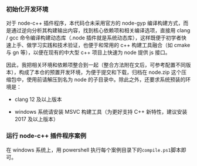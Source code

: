 ### 初始化开发环境

对于 node-c++ 插件程序，本代码仓未采用官方的 node-gyp 编译构建方式，而是通过逆向分析其构建输出内容，找到核心依赖项和相关编译选项，直接用 clang / gcc 命令编译构建动态库（.node 插件就是系统动态库），这样既便于初学者快速上手、做学习实践和技术验证，也便于和常用的 c++ 构建工具融合（如 cmake 与 gn 等），以便在现有的中大型 c++ 项目上快速为 node 提供 js 接口。

因此，我把相关环境和依赖项整合到一起（整合方法附在文后，可参考配置不同版本），构成了本仓的预置开发环境，为便于提交和下载，归档在 node.zip 这个压缩包中，使用前请解压到名为 node 的子目录中。除此之外，还要求系统预装的环境是：

- clang 12 及以上版本

- windows 系统请安装 MSVC 构建工具（为更好支持 C++ 新特性，建议安装 2017 及以上版本）

### 运行 node-c++ 插件程序案例

在 windows 系统上，用 powershell 执行每个案例目录下的`compile.ps1`脚本即可。

